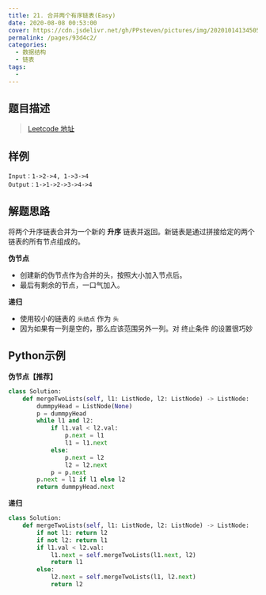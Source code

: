 ```yaml
---
title: 21. 合并两个有序链表(Easy)
date: 2020-08-08 00:53:00
cover: https://cdn.jsdelivr.net/gh/PPsteven/pictures/img/20201014134505.png
permalink: /pages/93d4c2/
categories: 
  - 数据结构
  - 链表
tags: 
  - 
---
```


## 题目描述

> [Leetcode 地址](https://leetcode-cn.com/problems/merge-two-sorted-lists/)

## 样例

```
Input：1->2->4, 1->3->4
Output：1->1->2->3->4->4
```

## 解题思路

将两个升序链表合并为一个新的 **升序** 链表并返回。新链表是通过拼接给定的两个链表的所有节点组成的。 

**伪节点**

- 创建新的伪节点作为合并的头，按照大小加入节点后。
- 最后有剩余的节点，一口气加入。

**递归**

- 使用较小的链表的 `头结点` 作为 `头`
- 因为如果有一列是空的，那么应该范围另外一列。对 终止条件 的设置很巧妙

## Python示例

**伪节点【推荐】**

```python
class Solution:
    def mergeTwoLists(self, l1: ListNode, l2: ListNode) -> ListNode:
        dummpyHead = ListNode(None)
        p = dummpyHead
        while l1 and l2:
            if l1.val < l2.val:
                p.next = l1
                l1 = l1.next
            else:
                p.next = l2 
                l2 = l2.next 
            p = p.next 
        p.next = l1 if l1 else l2
        return dummpyHead.next  
```

**递归**

```python
class Solution:
    def mergeTwoLists(self, l1: ListNode, l2: ListNode) -> ListNode:
        if not l1: return l2
        if not l2: return l1 
        if l1.val < l2.val:
            l1.next = self.mergeTwoLists(l1.next, l2)
            return l1
        else:
            l2.next = self.mergeTwoLists(l1, l2.next)
            return l2 
```

